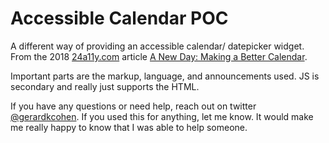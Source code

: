 # Accessible Calendar POC

A different way of providing an accessible calendar/ datepicker widget. From the 2018 [24a11y.com](https://www.24a11y.com/) article [A New Day: Making a Better Calendar](https://www.24a11y.com/2018/a-new-day-making-a-better-calendar/).

Important parts are the markup, language, and announcements used. JS is secondary and really just supports the HTML.

If you have any questions or need help, reach out on twitter [@gerardkcohen](https://twitter.com/gerardkcohen). If you used this for anything, let me know. It would make me really happy to know that I was able to help someone.